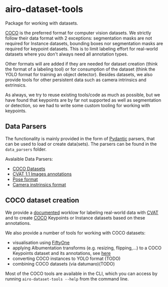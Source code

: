 # airo-dataset-tools
Package for working with datasets.

[COCO](https://cocodataset.org/#format-data) is the preferred format for computer vision datasets. We strictly follow their data format with 2 exceptions: segmentation masks are not required for Instance datasets, bounding boxes nor segmentation masks are required for keypoint datasets. This is to limit labeling effort for real-world datasets where you don't always need all annotation types.

Other formats will are added if they are needed for dataset creation (think the format of a labeling tool) or for consumption of the dataset (think the YOLO format for training an object detector). Besides datasets, we also provide tools for other persistent data such as camera intrinsics and extrinsics.

As always, we try to reuse existing tools/code as much as possible, but we have found that keypoints are by far not supported as well as segmentation or detection, so we had to write some custom tooling for working with keypoints.

## Data Parsers
The functionality is mainly provided in the form of [Pydantic](https://docs.pydantic.dev/) parsers, that can be used to load or create data(sets). The parsers can be found in the `data_parsers` folder.

Avalaible Data Parsers:
* [COCO Datasets](https://cocodataset.org/#format-data)
* [CVAT 1.1 Images annotations](https://opencv.github.io/cvat/docs/manual/advanced/xml_format/)
* [Pose format](docs/pose.md)
* [Camera instrinsics format](docs/camera_intrinsics.md)

## COCO dataset creation
We provide a [documented](airo_dataset_tools/cvat_labeling/readme.md) worklow for labeling real-world data with [CVAT]() and to create [COCO]() Keypoints or Instance datasets based on these annotations.

We also provide a number of tools for working with COCO datasets:
- visualisation using [FiftyOne](https://voxel51.com/)
- applying Albumentation transforms (e.g. resizing, flipping,...) to a COCO Keypoints dataset and its annotations, see [here](airo_dataset_tools/coco_tools/transform_dataset.py)
- converting COCO instances to YOLO format (TODO)
- combining COCO datasets (via datumaro)(TODO)

Most of the COCO tools are available in the CLI, which you can access by running `airo-dataset-tools --help` from the command line.


